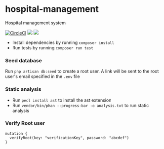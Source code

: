 # hospital-management
Hospital management system

[![CircleCI](https://circleci.com/gh/youngestdj/hospital-management.svg?style=svg)](https://circleci.com/gh/youngestdj/hospital-management) <a href="https://codeclimate.com/github/youngestdj/hospital-management/maintainability"><img src="https://api.codeclimate.com/v1/badges/403ae2a5b53072caa8a7/maintainability" /></a> <a href="https://codeclimate.com/github/youngestdj/hospital-management/test_coverage"><img src="https://api.codeclimate.com/v1/badges/403ae2a5b53072caa8a7/test_coverage" /></a>


* Install dependencies by running `composer install`
* Run tests by running `composer run test`

### Seed database
Run `php artisan db:seed` to create a root user. A link will be sent to the root user's email specified in the `.env` file

### Static analysis
* Run `pecl install ast` to install the ast extension
* Run `vendor/bin/phan --progress-bar -o analysis.txt` to run static analysis

### Verify Root user
```
mutation {
  verifyRoot(key: "verificationKey", password: "abcdef")
}
```
